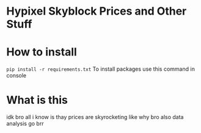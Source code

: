 # Hypixel Skyblock Prices and Other Stuff

# How to install

`pip install -r requirements.txt`
To install packages use this command in console

# What is this

idk bro all i know is thay prices are skyrocketing like why bro
also data analysis go brr
